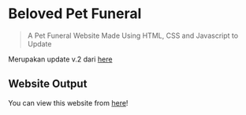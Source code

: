 # Beloved Pet Funeral

> A Pet Funeral Website Made Using HTML, CSS and Javascript to Update

Merupakan update v.2 dari [here](https://belovedpetfuneral.com)

## Website Output

You can view this website from [here](https://belovedpetfuneral.vercel.app/)!
